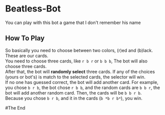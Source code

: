 # Beatless-Bot
You can play with this bot a game that I don't remember his name

## How To Play
So basically you need to choose between two colors, (r)ed and (b)lack. These are our cards.\
You need to choose three cards, like `r b r` or `b b b`, The bot will also choose three cards.\
After that, the bot will **randomly select** three cards. If any of the choices (yours or bot's) is match to the selected cards, the selector will win.\
If no one has guessed correct, the bot will add another card. For example, you chose `b r b`, the bot chose `r b b`, and the random cards are `b b r`, the bot will add another random card. Then, the cards will be `b b r b`.\
Because you chose `b r b`, and it in the cards (`b *b r b*`), you win.

#The End
